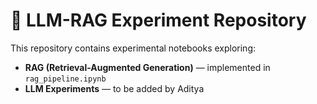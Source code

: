 # 🧠 LLM-RAG Experiment Repository

This repository contains experimental notebooks exploring:
- **RAG (Retrieval-Augmented Generation)** — implemented in `rag_pipeline.ipynb`
- **LLM Experiments** — to be added by Aditya
